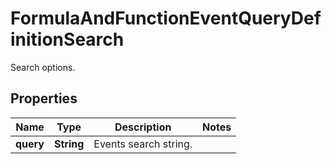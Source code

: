 

# FormulaAndFunctionEventQueryDefinitionSearch

Search options.

## Properties

Name | Type | Description | Notes
------------ | ------------- | ------------- | -------------
**query** | **String** | Events search string. | 



